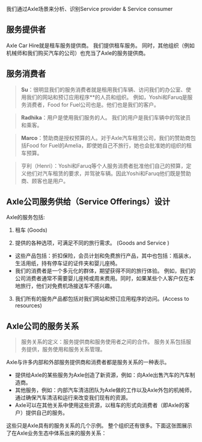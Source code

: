 我们通过Axle场景来分析、识别Service provider & Service consumer

## 服务提供者

Axle Car Hire就是租车服务提供商。 我们提供租车服务。 同时，其他组织（例如机械师和我们购买汽车的公司）也充当了Axle的服务提供商。

## 服务消费者

> **Su**：很明显我们的服务消费者就是租用我们车辆、访问我们的办公室、使用我们的网站和预订应用程序**的人员和组织。 例如，Yoshi和Faruq是服务消费者，Food for Fuel公司也是。他们也是我们的客户。

> **Radhika**：用户是使用我们服务的人。 我们的用户是我们车辆中的驾驶员和乘客。

> **Marco**：赞助商是授权预算的人。对于Axle汽车租赁公司，我们的赞助商包括Food for Fuel的Amelia，即使她自己不旅行，她也会批准她的组织的租车预算。

> 亨利（Henri）：Yoshi和Faruq等个人服务消费者批准他们自己的预算，定义他们对汽车租赁的要求，并驾驶车辆。因此Yoshi和Faruq他们既是赞助商、顾客也是用户。


## Axle公司服务供给（Service Offerings）设计

Axle的服务包括:

1. 租车 (Goods)

2. 提供的各种选项，可满足不同的旅行需求。 (Goods and Service )

* 这些产品包括：折扣保险，会员计划和免费旅行产品，其中也包括：瓶装水，生活用纸，持有停车证的证件夹和婴儿座椅。
* 我们的消费者是一个多元化的群体，期望获得不同的旅行体验。 例如，我们的公司消费者通常不需要婴儿座椅或周末费用。同时，如果某些个人客户仅在本地旅行，他们对免费机场接送车不感兴趣。

3. 我们所有的服务产品都包括对我们网站和预订应用程序的访问。(Access to resources)

## Axle公司的服务关系

> 服务关系的定义：服务提供商和服务使用者之间的合作。 服务关系包括服务提供，服务使用和服务关系管理。

Axle与许多内部和外部服务提供商和消费者都是服务关系的一种表示。

* 提供给Axle的某些服务为Axle创造了新资源，例如：向Axle出售汽车的汽车制造商。 
* 其他服务，例如：内部汽车清洁团队为Axle做的工作以及Axle外包的机械师，通过确保汽车清洁和运行来改变我们现有的资源。
* Axle可以在其他关系中使用这些资源，以租车的形式向消费者（即Axle的客户）提供自己的服务。

这些只是Axle具有的服务关系的几个示例。 整个组织还有很多。下面这张图展示了在Axle业务生态中体系出来的服务关系：



